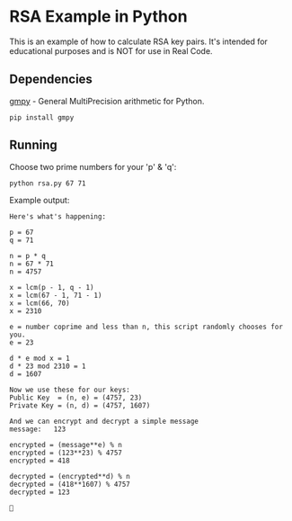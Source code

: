 # RSA Example in Python

This is an example of how to calculate RSA key pairs. It's intended for educational purposes and is NOT for use in Real Code.

## Dependencies

[gmpy](https://pypi.org/project/gmpy/) - General MultiPrecision arithmetic for Python.

```
pip install gmpy
```

## Running

Choose two prime numbers for your 'p' & 'q':

```
python rsa.py 67 71
```

Example output:

```
Here's what's happening:

p = 67
q = 71

n = p * q
n = 67 * 71
n = 4757

x = lcm(p - 1, q - 1)
x = lcm(67 - 1, 71 - 1)
x = lcm(66, 70)
x = 2310

e = number coprime and less than n, this script randomly chooses for you.
e = 23

d * e mod x = 1
d * 23 mod 2310 = 1
d = 1607

Now we use these for our keys:
Public Key  = (n, e) = (4757, 23)
Private Key = (n, d) = (4757, 1607)

And we can encrypt and decrypt a simple message
message:   123

encrypted = (message**e) % n
encrypted = (123**23) % 4757
encrypted = 418

decrypted = (encrypted**d) % n
decrypted = (418**1607) % 4757
decrypted = 123

🤯
```
